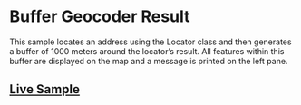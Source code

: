 # Buffer Geocoder Result
This sample locates an address using the Locator class and then generates a buffer of 1000 meters around the locator’s result. All features within this buffer are displayed on the map and a message is printed on the left pane.
## [Live Sample](https://esri.github.io/developer-support/web-js/3.x/buffer-geocoder-result/index.html)
